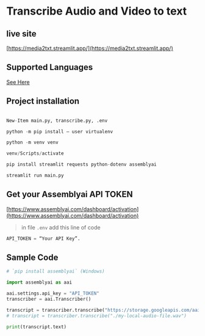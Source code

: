 # Transcribe Audio and Video to text



## live site

[https://media2txt.streamlit.app/](https://media2txt.streamlit.app/)


## Supported Languages

[See Here](https://www.assemblyai.com/docs/Concepts/supported_languages)

## Project installation

```python

New-Item main.py, transcribe.py, .env

python -m pip install — user virtualenv

python -m venv venv

venv/Scripts/activate

pip install streamlit requests python-dotenv assemblyai

streamlit run main.py

```

## Get your Assemblyai API TOKEN

[https://www.assemblyai.com/dashboard/activation](https://www.assemblyai.com/dashboard/activation)

> in file `.env` add this line of code

```python
API_TOKEN = “Your API Key”.
```

## Sample Code

```python
# `pip install assemblyai` (Windows)

import assemblyai as aai

aai.settings.api_key = "API_TOKEN"
transcriber = aai.Transcriber()

transcript = transcriber.transcribe("https://storage.googleapis.com/aai-web-samples/news.mp4")
# transcript = transcriber.transcribe("./my-local-audio-file.wav")

print(transcript.text)
```
